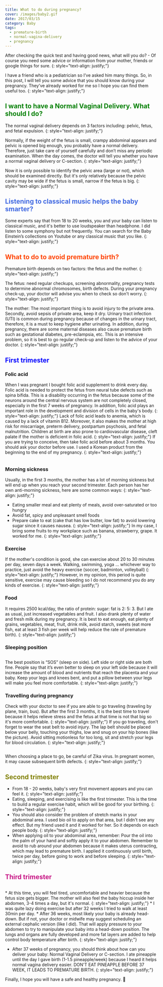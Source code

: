```yaml
---
title: What to do during pregnancy?
cover: /images/baby2.gif
date: 2017/03/15
category: Baby
tags:
  - premature-birth
  - normal-vagina-delivery
  - pregnancy
---
```


After checking the quick test and having good news, what will you do? - Of course you need some advice or information from your mother, friends or google things for sure.
{: style="text-align: justify;"}

I have a friend who is a pediatrician so I’ve asked him many things. So, in this post, I will tell you some advice that you should know during your pregnancy. They’ve already worked for me so I hope you can find them useful too. 
{: style="text-align: justify;"}

## <span style="color:Green"> I want to have a Normal Vaginal Delivery. What should I do? </span>
The normal vaginal delivery depends on 3 factors including: pelvic, fetus, and fetal expulsion.
{: style="text-align: justify;"}

Normally, if the weight of the fetus is small, crampy abdominal appears and pelvic is opened big enough, you probably have a normal delivery. Therefore, just take care of yourself carefully and don’t miss any periodic examination. When the day comes, the doctor will tell you whether you have a normal vaginal delivery or C-section.
{: style="text-align: justify;"}

Now it is only possible to identify the pelvic area (large or not), which should be examined directly. But it's only relatively because the pelvic cavity may be wide if the fetus is small, narrow if the fetus is big.
{: style="text-align: justify;"}

## <span style="color:royalblue"> Listening to classical music helps the baby smarter? </span>
Some experts say that from 18 to 20 weeks, you and your baby can listen to classical music, and it's better to use loudspeaker than headphone. I did listen to some symphony but not frequently. You can search for the Baby Einstein’s collections on Youtube or any classical music that you like.
{: style="text-align: justify;"}

## <span style="color:orangered"> What to do to avoid premature birth? </span>
Premature birth depends on two factors: the fetus and the mother.
{: style="text-align: justify;"}

The fetus: need regular checkups, screening abnormality, pregnancy tests to determine abnormal chromosomes, birth defects. During your pregnancy check-up, your doctor will advise you when to check so don't worry.
{: style="text-align: justify;"}

The mother: The most important thing is to avoid injury to the private area. Secondly, avoid sepsis of private area, keep it dry. Urinary tract infection (UTI) is common during pregnancy because of changes in the urinary tract, therefore, it is a must to keep hygiene after urinating. In addition, during pregnancy, there are some maternal diseases also cause premature birth such as gestational diabetes, pre-eclampsia, etc. This is an intensive problem, so it is best to go regular check-up and listen to the advice of your doctor.
{: style="text-align: justify;"}

## <span style="color:blue"> First trimester </span>

###  Folic acid
When I was pregnant I bought folic acid supplement to drink every day. Folic acid is needed to protect the fetus from neural tube defects such as spina bifida. This is a disability occurring in the fetus because some of the neurons around the central nervous system are not completely closed, especially in the first 7 weeks of pregnancy. In addition, folic acid plays an important role in the development and division of cells in the baby's body.
{: style="text-align: justify;"}
Lack of folic acid leads to anemia, which is caused by a lack of vitamin B12. Moreover, it also makes the mother at high risk for miscarriage, preterm delivery, postpartum psychosis, and fetal malnutrition. Children at birth are also prone to cardiovascular disease, cleft palate if the mother is deficient in folic acid.
{: style="text-align: justify;"}
If you are trying to conceive, then take folic acid before about 3 months. You should ask your doctor before use. I used a Korean product from the beginning to the end of my pregnancy.
{: style="text-align: justify;"}

<figure style="width: 450px" class="align-center">
  <img src="./baby4.png" alt="">
  <figcaption></figcaption>
</figure>

### Morning sickness 
Usually, in the first 3 months, the mother has a lot of morning sickness but will end up when you reach your second trimester. Each person has her own anti-morning sickness, here are some common ways:
{: style="text-align: justify;"}

  * Eating smaller meal and eat plenty of meals, avoid over-saturated or too hungry
  * Avoid fat, spicy and unpleasant smell foods
  * Prepare cake to eat (cake that has low butter, low fat) to avoid lowering sugar since it causes nausea.
{: style="text-align: justify;"}
In my case, I bring some fruits to my workplace such as banana, strawberry, grape. It worked for me.
{: style="text-align: justify;"}

### Exercise
If the mother's condition is good, she can exercise about 20 to 30 minutes per day, seven days a week. Walking, swimming, yoga ... whichever way to practice, just avoid the heavy exercise (soccer, badminton, volleyball)
{: style="text-align: justify;"}
However, in my opinion, this period is quite sensitive, exercise may cause bleeding so I do not recommend you do any kinds of exercise.
{: style="text-align: justify;"}

### Food
It requires 2500 kcal/day, the ratio of protein: sugar: fat is 2: 5: 3. But I ate as usual, just increased vegetables and fruit. I also drank plenty of water and fresh milk during my pregnancy. It is best to eat enough, eat plenty of grains, vegetables, meat, fruit, drink milk, avoid starch, sweets (eat more fish, eat at least 3 fish per week will help reduce the rate of premature birth). 
{: style="text-align: justify;"}

### Sleeping position
<figure style="width: 450px" class="align-center">
  <img src="./baby3.png" alt="">
  <figcaption></figcaption>
</figure>
The best position is “SOS” (sleep on side). Left side or right side are both fine. People say that it’s even better to sleep on your left side because it will increase the amount of blood and nutrients that reach the placenta and your baby. Keep your legs and knees bent, and put a pillow between your legs will make you feel more comfortable.
{: style="text-align: justify;"}

### Travelling during pregnancy
Check with your doctor to see if you are able to go traveling (traveling by plane, train, bus). But after the first 3 months, it is the best time to travel because it helps relieve stress and the fetus at that time is not that big so it's more comfortable.
{: style="text-align: justify;"}
If you go traveling, don't forget to wear the seat belt to avoid injury. The lap belt should be placed below your belly, touching your thighs, low and snug on your hip bones (like the picture). Avoid sitting motionless for too long, sit and stretch your legs for blood circulation.
{: style="text-align: justify;"}
<figure style="width: 450px" class="align-center">
  <img src="./baby1.png" alt="">
  <figcaption></figcaption>
</figure>

When choosing a place to go, be careful of Zika virus. In pregnant women, it may cause subsequent birth defects.
{: style="text-align: justify;"}

## <span style="color:olive"> Second trimester </span>
 
  * From 18 - 20 weeks, baby's very first movement appears and you can feel it.
 {: style="text-align: justify;"}
  * Eating, sleeping, and exercising is like the first trimester. This is the time to build a regular exercise habit, which will be good for your birthing.
 {: style="text-align: justify;"}
  * You should also consider the problem of stretch marks in your abdominal area. I used bio oil to apply on that area, but I didn't see any effect. But my friend used it and it worked for her. So it depends on each people body. 
{: style="text-align: justify;"}
  * When applying oil to your abdominal area, remember: Pour the oil into the palm of your hand and softly apply it to your abdomen. Remember to avoid to rub around your abdomen because it makes uterus contracting, which may lead to premature birth. I applied it continuously until birth, twice per day, before going to work and before sleeping.
{: style="text-align: justify;"}

## <span style="color:mediumvioletred"> Third trimester </span>
 <figure style="width: 450px" class="align-center">
  <img src="./baby2.gif" alt="">
  <figcaption></figcaption>
</figure>
  * At this time, you will feel tired, uncomfortable and heavier because the fetus size gets bigger. The mother will also feel the baby hiccup inside her abdomen, 3-4 times a day, but it's normal.
 {: style="text-align: justify;"}
  * I was quite lazy doing exercise but after 32 weeks I tried to walk at least 30min per day.
  * After 36 weeks, most likely your baby is already head-down. But if not, your doctor or midwife may suggest scheduling an external cephalic version (like I did). That will apply pressure to your abdomen to try to manipulate your baby into a head-down position. The lungs and organs are fully developed and more fat layers are added to help control body temperature after birth. 
{: style="text-align: justify;"}

  * After 37 weeks of pregnancy, you should think about how can you deliver your baby: Normal Vaginal Delivery or C-section. I ate pineapple until the day I gave birth (1-1.5 pineapple/week) because I heard it helps normal vagina delivery easier. DON'T EAT PINEAPPLE BEFORE 37 WEEK, IT LEADS TO PREMATURE BIRTH.
{: style="text-align: justify;"}


Finally, I hope you will have a safe and healthy pregnancy. :blue_heart: